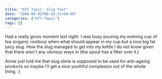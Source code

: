 ```yaml
---
title: "Off Topic: Slug fest"
date: "2008-06-02T08:26:31+00:00"
categories: ["Off Topic"]
tags: []
---
```


Had a really gross moment last night. I was busy pouring my evening cup of tea (organic rooibos) when what should appear in my cup but a nice big fat juicy slug. How the slug managed to get into my kettle I do not know given that there aren't any obvious ways in (the spout has a filter over it.)

Annie just told me that slug slime is supposed to be used for anti-ageing products so maybe I'll get a nice youthful complexion out of the whole thing. :)
